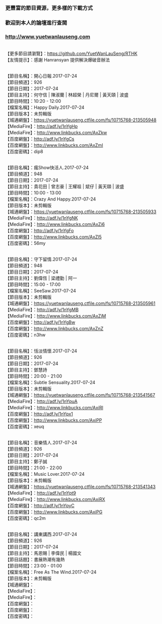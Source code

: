 ### 更豐富的節目資源，更多樣的下載方式
### 歡迎到本人的論壇進行查閱
### http://www.yuetwanlauseng.com

<br>【更多節目請瀏覽】：https://github.com/YuetWanLauSeng/RTHK
<br>【友情提示】：感謝 Hanransyan 提供解決爆破音辦法

<br>【節目名稱】：開心日報.2017-07-24
<br>【節目頻道】：926
<br>【節目日期】：2017-07-24
<br>【節目主持】：何守信 | 陳淑蘭 | 林超榮 | 丹尼爾 | 黃天頤 | 波盛
<br>【節目時間】：10:20 - 12:00
<br>【檔案名稱】：Happy Daily.2017-07-24
<br>【節目版本】：未剪輯版
<br>【城通網盤】：https://yuetwanlauseng.ctfile.com/fs/10715768-213505948
<br>【MediaFire】：http://adf.ly/1nYgHp
<br>【MediaFire】：http://www.linkbucks.com/AxZkw
<br>【百度網盤】：http://adf.ly/1nYgCs
<br>【百度網盤】：http://www.linkbucks.com/AxZmI
<br>【百度密碼】：dip8

<br>【節目名稱】：瘋Show快活人.2017-07-24
<br>【節目頻道】：948
<br>【節目日期】：2017-07-24
<br>【節目主持】：貴花田 | 曾志豪 | 王耀祖 | 斌仔 | 黃天頤 | 波盛
<br>【節目時間】：10:00 - 13:00
<br>【檔案名稱】：Crazy And Happy.2017-07-24
<br>【節目版本】：未剪輯版
<br>【城通網盤】：https://yuetwanlauseng.ctfile.com/fs/10715768-213505933
<br>【MediaFire】：http://adf.ly/1nYgNK
<br>【MediaFire】：http://www.linkbucks.com/AxZi6
<br>【百度網盤】：http://adf.ly/1nYgFo
<br>【百度網盤】：http://www.linkbucks.com/AxZl5
<br>【百度密碼】：56my

<br>【節目名稱】：守下留情.2017-07-24
<br>【節目頻道】：948
<br>【節目日期】：2017-07-24
<br>【節目主持】：劉偉恆 | 梁禮勤 | 阿一
<br>【節目時間】：15:00 - 17:00
<br>【檔案名稱】：SeeSaw.2017-07-24
<br>【節目版本】：未剪輯版
<br>【城通網盤】：https://yuetwanlauseng.ctfile.com/fs/10715768-213505961
<br>【MediaFire】：http://adf.ly/1nYgMB
<br>【MediaFire】：http://www.linkbucks.com/AxZjM
<br>【百度網盤】：http://adf.ly/1nYgBw
<br>【百度網盤】：http://www.linkbucks.com/AxZnZ
<br>【百度密碼】：n3hw

<br>【節目名稱】：恬淡情懷.2017-07-24
<br>【節目頻道】：926
<br>【節目日期】：2017-07-24
<br>【節目主持】：鄧慧詩
<br>【節目時間】：20:00 - 21:00
<br>【檔案名稱】：Subtle Sensuality.2017-07-24
<br>【節目版本】：未剪輯版
<br>【城通網盤】：https://yuetwanlauseng.ctfile.com/fs/10715768-213541567
<br>【MediaFire】：http://adf.ly/1nYpuA
<br>【MediaFire】：http://www.linkbucks.com/AxiRl
<br>【百度網盤】：http://adf.ly/1nYpx1
<br>【百度網盤】：http://www.linkbucks.com/AxiPP
<br>【百度密碼】：xeuq

<br>【節目名稱】：音樂情人.2017-07-24
<br>【節目頻道】：926
<br>【節目日期】：2017-07-24
<br>【節目主持】：鄭子誠
<br>【節目時間】：21:00 - 22:00
<br>【檔案名稱】：Music Lover.2017-07-24
<br>【節目版本】：未剪輯版
<br>【城通網盤】：https://yuetwanlauseng.ctfile.com/fs/10715768-213541343
<br>【MediaFire】：http://adf.ly/1nYpt9
<br>【MediaFire】：http://www.linkbucks.com/AxiRX
<br>【百度網盤】：http://adf.ly/1nYpyC
<br>【百度網盤】：http://www.linkbucks.com/AxiPG
<br>【百度密碼】：qc2m

<br>【節目名稱】：講東講西.2017-07-24
<br>【節目頻道】：926
<br>【節目日期】：2017-07-24
<br>【節目主持】：馬恩賜 | 李偉民 | 楊國文
<br>【節目話題】：書展熱潮有幾熱
<br>【節目時間】：23:00 - 01:00
<br>【檔案名稱】：Free As The Wind.2017-07-24
<br>【節目版本】：未剪輯版
<br>【城通網盤】：
<br>【MediaFire】：
<br>【MediaFire】：
<br>【百度網盤】：
<br>【百度網盤】：
<br>【百度密碼】：
